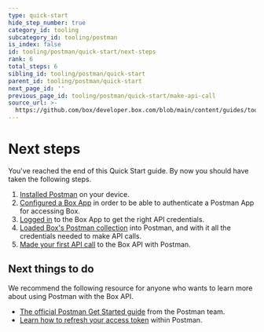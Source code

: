 ```yaml
---
type: quick-start
hide_step_number: true
category_id: tooling
subcategory_id: tooling/postman
is_index: false
id: tooling/postman/quick-start/next-steps
rank: 6
total_steps: 6
sibling_id: tooling/postman/quick-start
parent_id: tooling/postman/quick-start
next_page_id: ''
previous_page_id: tooling/postman/quick-start/make-api-call
source_url: >-
  https://github.com/box/developer.box.com/blob/main/content/guides/tooling/postman/quick-start/6-next-steps.md
---
```

# Next steps

You've reached the end of this Quick Start guide. By now you should have taken
the following steps.

1. [Installed Postman](g://tooling/postman/quick-start/install-postman/) on your device.
2. [Configured a Box App](g://tooling/postman/quick-start/configure-box-app/) in order to be able to authenticate a Postman App for accessing Box.
3. [Logged in](g://tooling/postman/quick-start/log-in-to-box/) to the Box App to get the right API credentials.
4. [Loaded Box's Postman collection](g://tooling/postman/quick-start/load-postman-collection/) into Postman, and with it all the credentials needed to make API calls.
5. [Made your first API call](g://tooling/postman/quick-start/make-api-call/) to the Box API with Postman.

## Next things to do

We recommend the following resource for anyone who wants to learn more about
using Postman with the Box API.

* [The official Postman Get Started guide](https://learning.getpostman.com/getting-started/) from the Postman team.
* [Learn how to refresh your access token](g://tooling/postman/refresh) within Postman.
